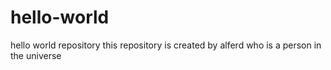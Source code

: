 # hello-world
hello world repository
this repository is created by alferd who is a person in the universe
